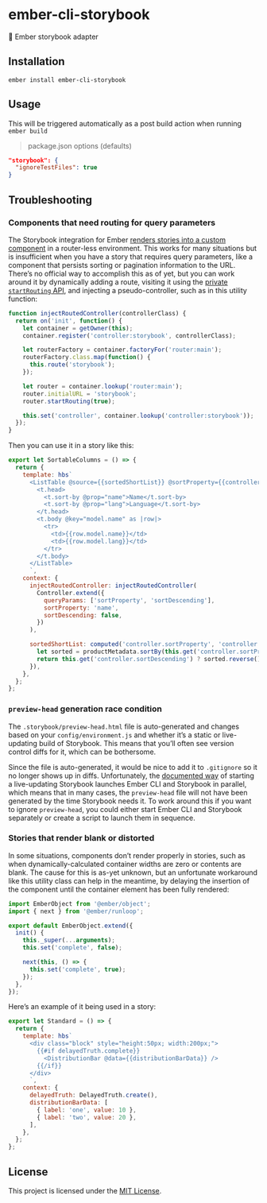 ember-cli-storybook
==============================================================================

📒 Ember storybook adapter

Installation
------------------------------------------------------------------------------

```
ember install ember-cli-storybook
```

Usage
------------------------------------------------------------------------------

This will be triggered automatically as a post build action when running `ember build`


> package.json options (defaults)

```json
"storybook": {
  "ignoreTestFiles": true
}
```

Troubleshooting
------------------------------------------------------------------------------

### Components that need routing for query parameters

The Storybook integration for Ember [renders stories into a custom component](https://github.com/storybookjs/storybook/blob/27210146d605e5a8fc630c0a70b7743be61d8f3f/app/ember/src/client/preview/render.js#L31-L34) in a router-less environment. This works for many situations but is insufficient when you have a story that requires query parameters, like a component that persists sorting or pagination information to the URL. There’s no official way to accomplish this as of yet, but you can work around it by dynamically adding a route, visiting it using the [private `startRouting` API](https://api.emberjs.com/ember/3.14/classes/EmberRouter/methods/startRouting?anchor=startRouting&show=inherited%2Cprivate), and injecting a pseudo-controller, such as in this utility function:

```javascript
function injectRoutedController(controllerClass) {
  return on('init', function() {
    let container = getOwner(this);
    container.register('controller:storybook', controllerClass);

    let routerFactory = container.factoryFor('router:main');
    routerFactory.class.map(function() {
      this.route('storybook');
    });

    let router = container.lookup('router:main');
    router.initialURL = 'storybook';
    router.startRouting(true);

    this.set('controller', container.lookup('controller:storybook'));
  });
}
```

Then you can use it in a story like this:

```javascript
export let SortableColumns = () => {
  return {
    template: hbs`
      <ListTable @source={{sortedShortList}} @sortProperty={{controller.sortProperty}} @sortDescending={{controller.sortDescending}} as |t|>
        <t.head>
          <t.sort-by @prop="name">Name</t.sort-by>
          <t.sort-by @prop="lang">Language</t.sort-by>
        </t.head>
        <t.body @key="model.name" as |row|>
          <tr>
            <td>{{row.model.name}}</td>
            <td>{{row.model.lang}}</td>
          </tr>
        </t.body>
      </ListTable>
      `,
    context: {
      injectRoutedController: injectRoutedController(
        Controller.extend({
          queryParams: ['sortProperty', 'sortDescending'],
          sortProperty: 'name',
          sortDescending: false,
        })
      ),

      sortedShortList: computed('controller.sortProperty', 'controller.sortDescending', function() {
        let sorted = productMetadata.sortBy(this.get('controller.sortProperty') || 'name');
        return this.get('controller.sortDescending') ? sorted.reverse() : sorted;
      }),
    },
  };
};
```

### `preview-head` generation race condition

The `.storybook/preview-head.html` file is auto-generated and changes based on your `config/environment.js` and whether it’s a static or live-updating build of Storybook. This means that you’ll often see version control diffs for it, which can be bothersome.

Since the file is auto-generated, it would be nice to add it to `.gitignore` so it no longer shows up in diffs. Unfortunately, the [documented way](https://github.com/storybookjs/storybook/blob/ada7868f432f43a5787fa1294ddb86c28163b07c/docs/src/pages/guides/guide-ember/index.md#add-storybookember) of starting a live-updating Storybook launches Ember CLI and Storybook in parallel, which means that in many cases, the `preview-head` file will not have been generated by the time Storybook needs it. To work around this if you want to ignore `preview-head`, you could either start Ember CLI and Storybook separately or create a script to launch them in sequence.

### Stories that render blank or distorted

In some situations, components don’t render properly in stories, such as when dynamically-calculated container widths are zero or contents are blank. The cause for this is as-yet unknown, but an unfortunate workaround like this utility class can help in the meantime, by delaying the insertion of the component until the container element has been fully rendered:

```javascript
import EmberObject from '@ember/object';
import { next } from '@ember/runloop';

export default EmberObject.extend({
  init() {
    this._super(...arguments);
    this.set('complete', false);

    next(this, () => {
      this.set('complete', true);
    });
  },
});

```

Here’s an example of it being used in a story:

```javascript
export let Standard = () => {
  return {
    template: hbs`
      <div class="block" style="height:50px; width:200px;">
        {{#if delayedTruth.complete}}
          <DistributionBar @data={{distributionBarData}} />
        {{/if}}
      </div>
      `,
    context: {
      delayedTruth: DelayedTruth.create(),
      distributionBarData: [
        { label: 'one', value: 10 },
        { label: 'two', value: 20 },
      ],
    },
  };
};
```

License
------------------------------------------------------------------------------

This project is licensed under the [MIT License](LICENSE.md).
